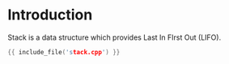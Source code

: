 # Introduction

Stack is a data structure which provides
Last In FIrst Out (LIFO).

```c
{{ include_file('stack.cpp') }}
```
